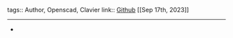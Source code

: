tags:: Author, Openscad, Clavier
link:: [Github](https://github.com/riskable) 
[[Sep 17th, 2023]]
***

-